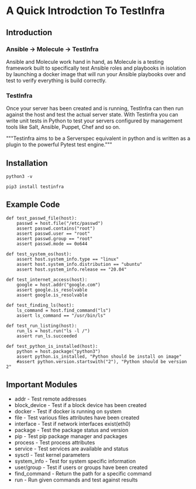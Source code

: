 # A Quick Introdction To TestInfra

## Introduction
### Ansible -> Molecule -> TestInfra
Ansible and Molecule work hand in hand, as Molecule is a testing framework built to specifically test Ansible roles and playbooks in isolation by launching a docker image that will run your Ansible playbooks over and test to verify everything is build correctly.

### TestInfra 
Once your server has been created and is running, TestInfra can then run against the host and test the actual server state.
With Testinfra you can write unit tests in Python to test your servers configured by management tools like Salt, Ansible, Puppet, Chef and so on.

"""Testinfra aims to be a Serverspec equivalent in python and is written as a plugin to the powerful Pytest test engine."""

## Installation

```
python3 -v

pip3 install testinfra
```

## Example Code
```
def test_passwd_file(host):
    passwd = host.file("/etc/passwd")
    assert passwd.contains("root")
    assert passwd.user == "root"
    assert passwd.group == "root"
    assert passwd.mode == 0o644
    
def test_system_os(host):
    assert host.system_info.type == "linux"
    assert host.system_info.distribution == "ubuntu"
    assert host.system_info.release == "20.04"
    
def test_internet_access(host):
    google = host.addr("google.com")
    assert google.is_resolvable
    assert google.is_resolvable
    
def test_finding_ls(host):
    ls_command = host.find_command("ls")
    assert ls_command == "/usr/bin/ls"
    
def test_run_listing(host):
    run_ls = host.run("ls -l /")
    assert run_ls.succeeded

def test_python_is_installed(host):
    python = host.package("python3")
    assert python.is_installed, "Python should be install on image"
    #assert python.version.startswith("2"), "Python should be version 2"
```

## Important Modules
- addr - Test remote addresses
- block_device - Test if a block device has been created
- docker - Test if docker is running on system
- file - Test various files attributes have been created
- interface - Test if network interfaces exist(eth0)
- package - Test the package status and version
- pip - Test pip package manager and packages
- process - Test process attributes
- service  - Test services are available and status
- sysctl - Test kernel parameters
- system_info - Test for system specific information
- user/group - Test if users or groups have been created
- find_command - Return the path for a specific command
- run - Run given commands and test against results





